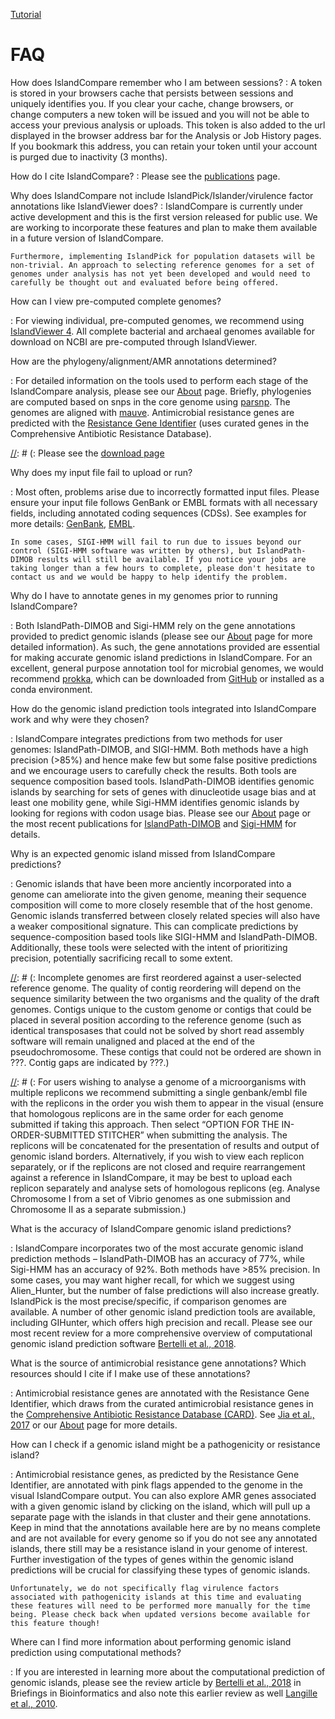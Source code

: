 <a href="/analysis?tour=tour" class="btn btn-success btn-lg" target="_self">Tutorial</a>

# FAQ

How does IslandCompare remember who I am between sessions?
:   A token is stored in your browsers cache that persists between sessions and uniquely identifies you. If you clear your cache, change browsers, or change computers a new token will be issued and you will not be able to access your previous analysis or uploads.
    This token is also added to the url displayed in the browser address bar for the Analysis or Job History pages. If you bookmark this address, you can retain your token until your account is purged due to inactivity (3 months).  

How do I cite IslandCompare?
:   Please see the [publications](/publications) page. 

Why does IslandCompare not include IslandPick/Islander/virulence factor annotations like IslandViewer does?
:   IslandCompare is currently under active development and this is the first version released for public use. We are working to incorporate these features and plan to make them available in a future version of IslandCompare.

    Furthermore, implementing IslandPick for population datasets will be non-trivial. An approach to selecting reference genomes for a set of genomes under analysis has not yet been developed and would need to carefully be thought out and evaluated before being offered.

How can I view pre-computed complete genomes?

:   For viewing individual, pre-computed genomes, we recommend using [IslandViewer 4](http://www.pathogenomics.sfu.ca/islandviewer/browse/). All complete bacterial and archaeal genomes available for download on NCBI are pre-computed through IslandViewer.

How are the phylogeny/alignment/AMR annotations determined?

:   For detailed information on the tools used to perform each stage of the IslandCompare analysis, please see our [About](/about) page. Briefly, phylogenies are computed based on snps in the core genome using [parsnp](https://genomebiology.biomedcentral.com/articles/10.1186/s13059-014-0524-x). The genomes are aligned with [mauve](https://journals.plos.org/plosone/article?id=10.1371/journal.pone.0011147). Antimicrobial resistance genes are predicted with the [Resistance Gene Identifier](https://academic.oup.com/nar/article/45/D1/D566/2333912) (uses curated genes in the Comprehensive Antibiotic Resistance Database).

[//]: # (Can I set IslandCompare up independently so that I can customize the workflow for my analysis?)

[//]: # (:   Please see the [download page](/download)

Why does my input file fail to upload or run?

:   Most often, problems arise due to incorrectly formatted input files. Please ensure your input file follows GenBank or EMBL formats with all necessary fields, including annotated coding sequences (CDSs). See examples for more details: [GenBank](http://www.pseudomonas.com/downloads/pseudomonas/pgd_r_18_1/Pseudomonas_aeruginosa_PAO1_107/Pseudomonas_aeruginosa_PAO1_107.gbk), [EMBL](http://www.pseudomonas.com/downloads/pseudomonas/pgd_r_18_1/Pseudomonas_aeruginosa_PAO1_107/Pseudomonas_aeruginosa_PAO1_107.embl).

    In some cases, SIGI-HMM will fail to run due to issues beyond our control (SIGI-HMM software was written by others), but IslandPath-DIMOB results will still be available. If you notice your jobs are taking longer than a few hours to complete, please don't hesitate to contact us and we would be happy to help identify the problem.

Why do I have to annotate genes in my genomes prior to running IslandCompare?

:   Both IslandPath-DIMOB and Sigi-HMM rely on the gene annotations provided to predict genomic islands (please see our [About](/about) page for more detailed information). As such, the gene annotations provided are essential for making accurate genomic island predictions in IslandCompare. For an excellent, general purpose annotation tool for microbial genomes, we would recommend [prokka](https://academic.oup.com/bioinformatics/article/30/14/2068/2390517), which can be downloaded from [GitHub](https://github.com/tseemann/prokka) or installed as a conda environment.

How do the genomic island prediction tools integrated into IslandCompare work and why were they chosen?

:   IslandCompare integrates predictions from two methods for user genomes: IslandPath-DIMOB, and SIGI-HMM. Both methods have a high precision (>85%) and hence make few but some false positive predictions and we encourage users to carefully check the results. Both tools are sequence composition based tools. IslandPath-DIMOB identifies genomic islands by searching for sets of genes with dinucleotide usage bias and at least one mobility gene, while Sigi-HMM identifies genomic islands by looking for regions with codon usage bias. Please see our [About](/about) page or the most recent publications for [IslandPath-DIMOB](https://academic.oup.com/bioinformatics/article/34/13/2161/4904263) and [Sigi-HMM](http://www.biomedcentral.com/1471-2105/7/142) for details.

Why is an expected genomic island missed from IslandCompare predictions?

:   Genomic islands that have been more anciently incorporated into a genome can ameliorate into the given genome, meaning their sequence composition will come to more closely resemble that of the host genome. Genomic islands transferred between closely related species will also have a weaker compositional signature. This can complicate predictions by sequence-composition based tools like SIGI-HMM and IslandPath-DIMOB. Additionally, these tools were selected with the intent of prioritizing precision, potentially sacrificing recall to some extent.

[//]: # (What are the issues with running an incomplete genome through IslandCompare?)

[//]: # (:   Incomplete genomes are first reordered against a user-selected reference genome. The quality of contig reordering will depend on the sequence similarity between the two organisms and the quality of the draft genomes. Contigs unique to the custom genome or contigs that could be placed in several position according to the reference genome (such as identical transposases that could not be solved by short read assembly software will remain unaligned and placed at the end of the pseudochromosome. These contigs that could not be ordered are shown in ???. Contig gaps are indicated by ???.)

[//]: # (    Due to the pitfalls of short read sequencing and the unknown quality of contig reordering against a reference, predictions in IslandCompare by the integrated genomic island prediction tools could falsely predict genomic islands, and could miss real genomics islands. A proper assessment of the accuracy of genomic island prediction in incomplete genomes is being performed, and until such assessment is complete, all genomic island predictions in incomplete genomes through IslandCompare should be carefully evaluated for validity.)

[//]: # (What if my microorganism has several replicons?)

[//]: # (:   For users wishing to analyse a genome of a microorganisms with multiple replicons we recommend submitting a single genbank/embl file with the replicons in the order you wish them to appear in the visual (ensure that homologous replicons are in the same order for each genome submitted if taking this approach. Then select “OPTION FOR THE IN-ORDER-SUBMITTED STITCHER” when submitting the analysis. The replicons will be concatenated for the presentation of results and output of genomic island borders. Alternatively, if you wish to view each replicon separately, or if the replicons are not closed and require rearrangement against a reference in IslandCompare, it may be best to upload each replicon separately and analyse sets of homologous replicons (eg. Analyse Chromosome I from a set of Vibrio genomes as one submission and Chromosome II as a separate submission.)

What is the accuracy of IslandCompare genomic island predictions?

:   IslandCompare incorporates two of the most accurate genomic island prediction methods – IslandPath-DIMOB has an accuracy of 77%, while Sigi-HMM has an accuracy of 92%. Both methods have >85% precision. In some cases, you may want higher recall, for which we suggest using Alien_Hunter, but the number of false predictions will also increase greatly. IslandPick is the most precise/specific, if comparison genomes are available. A number of other genomic island prediction tools are available, including GIHunter, which offers high precision and recall. Please see our most recent review for a more comprehensive overview of computational genomic island prediction software [ Bertelli et al., 2018](https://academic.oup.com/bib/advance-article/doi/10.1093/bib/bby042/5032564).

What is the source of antimicrobial resistance gene annotations? Which resources should I cite if I make use of these annotations?

:   Antimicrobial resistance genes are annotated with the Resistance Gene Identifier, which draws from the curated antimicrobial resistance genes in the [Comprehensive Antibiotic Resistance Database (CARD)](https://card.mcmaster.ca). See [Jia et al., 2017](https://academic.oup.com/nar/article/45/D1/D566/2333912) or our [About](/about) page for more details.

How can I check if a genomic island might be a pathogenicity or resistance island?

:   Antimicrobial resistance genes, as predicted by the Resistance Gene Identifier, are annotated with pink flags appended to the genome in the visual IslandCompare output. You can also explore AMR genes associated with a given genomic island by clicking on the island, which will pull up a separate page with the islands in that cluster and their gene annotations. Keep in mind that the annotations available here are by no means complete and are not available for every genome so if you do not see any annotated islands, there still may be a resistance island in your genome of interest. Further investigation of the types of genes within the genomic island predictions will be crucial for classifying these types of genomic islands.

    Unfortunately, we do not specifically flag virulence factors associated with pathogenicity islands at this time and evaluating these features will need to be performed more manually for the time being. Please check back when updated versions become available for this feature though!

Where can I find more information about performing genomic island prediction using computational methods?

:   If you are interested in learning more about the computational prediction of genomic islands, please see the review article by [Bertelli et al., 2018](https://academic.oup.com/bib/advance-article/doi/10.1093/bib/bby042/5032564) in Briefings in Bioinformatics and also note this earlier review as well [Langille et al., 2010](http://www.nature.com/nrmicro/journal/v8/n5/full/nrmicro2350.html). 
